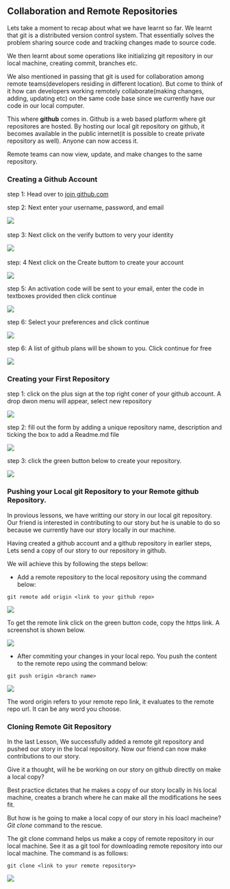 ## Collaboration and Remote Repositories

Lets take a moment to recap about what we have learnt so far. We learnt that git is a distributed version control system. That essentially solves the problem sharing source code and tracking changes made to source code.

We then learnt about some operations like initializing git repository in our local machine, creating commit, branches etc.

We also mentioned in passing that git is used for collaboration among remote teams(developers residing in different location). But come to think of it how can developers working remotely collaborate(making changes, adding, updating etc) on the same code base since we currently have our code in our local computer.

This where **github** comes in.  Github is a web based platform where git repositores are hosted. By hosting our local git repository on github, it becomes available in the public internet(it is possible to create private repository as well). Anyone can now access it.

Remote teams can now view, update, and make changes to the same repository.

### Creating a Github Account

step 1: Head over to [join github.com](https://github.com/join)

step 2: Next enter your username, password, and email

<img src="https://darey-io-pbl-projects-images.s3.eu-west-2.amazonaws.com/practices/images/step1-join-github.PNG"> &nbsp;  


step 3: Next click on the verify buttom to very your identity

<img src="https://darey-io-pbl-projects-images.s3.eu-west-2.amazonaws.com/practices/images/step2-join-github.PNG"> &nbsp;  

step: 4 Next click on the Create buttom to create your account

<img src="https://darey-io-pbl-projects-images.s3.eu-west-2.amazonaws.com/practices/images/step3-join-github.PNG">

step 5: An activation code will be sent to your email, enter the code in textboxes provided then click continue

<img src="https://darey-io-pbl-projects-images.s3.eu-west-2.amazonaws.com/practices/images/step5-join-github.PNG">

step 6: Select your preferences and click continue

<img src="https://darey-io-pbl-projects-images.s3.eu-west-2.amazonaws.com/practices/images/step6-join-github.PNG">

step 6: A list of github plans will be shown to you. Click continue for free

<img src="https://darey-io-pbl-projects-images.s3.eu-west-2.amazonaws.com/practices/images/step7-join-github.PNG">


### Creating your First Repository

step 1: click on the plus sign at the top right coner of your github account. A drop dwon menu will appear, select new repository

<img src="https://darey-io-pbl-projects-images.s3.eu-west-2.amazonaws.com/practices/images/create-git-repo.PNG">


step 2: fill out the form by adding a unique repository name, description and ticking the box to add a Readme.md file

<img src="https://darey-io-pbl-projects-images.s3.eu-west-2.amazonaws.com/practices/images/create-git-repo-2.PNG">


step 3: click the green button below to create your repository.

<img src="https://darey-io-pbl-projects-images.s3.eu-west-2.amazonaws.com/practices/images/create-git-repo-3.PNG">


### Pushing your Local git Repository to your Remote github Repository.

In provious lessons, we have writting our story in our local git repository. Our friend is interested in contributing to our story but he is unable to do so because we currently have our story locally in our machine.

Having created a github account and a github repository in earlier steps, Lets send a copy of our story to our repository in github.

We will achieve this by following the steps bellow:

-  Add a remote repository to the local repository using the command below:

```
git remote add origin <link to your github repo>

```


<img src="https://darey-io-pbl-projects-images.s3.eu-west-2.amazonaws.com/practices/images/git-add-remote.PNG">


To get the remote link click on the green button code, copy the https link. A screenshot is shown below.


<img src="https://darey-io-pbl-projects-images.s3.eu-west-2.amazonaws.com/practices/images/Git-repo-link.PNG">



-  After commiting your changes in your local repo. You push the content to the remote repo using the command below:

```
git push origin <branch name>

```

<img src="https://darey-io-pbl-projects-images.s3.eu-west-2.amazonaws.com/practices/images/pushing-to-github-repo.PNG">

The word origin refers to your remote repo link, it evaluates to the remote repo url. It can be any word you choose. 


### Cloning Remote Git Repository

In the last Lesson, We successfully added a remote git repository and pushed our story in the local repository. Now our friend can now make contributions to our story.

Give it a thought, will he be working on our story on github directly on make a local copy?

Best practice dictates that he makes a copy of our story locally in his local machine, creates a branch where he can make all the modifications he sees fit.

But how is he going to make a local copy of our story in his loacl macheine? *Git clone* command to the rescue.

The git clone command helps us make a copy of remote repository in our local machine. See it as a git tool for downloading remote repository into our local machine. The command is as follows:

```
git clone <link to your remote repository>

```

<img src="https://darey-io-pbl-projects-images.s3.eu-west-2.amazonaws.com/practices/images/git-clone.PNG">








